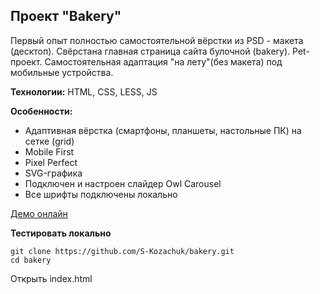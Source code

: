 ## Проект "Bakery"

Первый опыт полностью самостоятельной вёрстки из PSD - макета (десктоп). Свёрстана главная страница сайта булочной (bakery). 
Pet-проект. 
Самостоятельная адаптация "на лету"(без макета) под мобильные устройства.

**Технологии:** HTML, CSS, LESS, JS

**Особенности:**

-   Адаптивная вёрстка (смартфоны, планшеты, настольные ПК) на сетке (grid)
-   Mobile First
-   Pixel Perfect
-   SVG-графика
-   Подключен и настроен слайдер Owl Carousel
-   Все шрифты подключены локально

[Демо онлайн](https://s-kozachuk.github.io/bakery)

**Тестировать локально**

```
git clone https://github.com/S-Kozachuk/bakery.git
cd bakery
```

Открыть index.html
